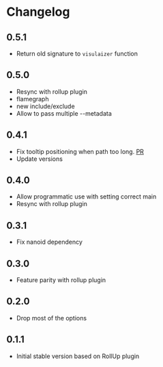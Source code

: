 # Changelog

## 0.5.1

* Return old signature to `visulaizer` function

## 0.5.0

* Resync with rollup plugin
 * flamegraph
 * new include/exclude
* Allow to pass multiple --metadata

## 0.4.1

* Fix tooltip positioning when path too long. [PR](https://github.com/btd/esbuild-visualizer/pull/9)
* Update versions

## 0.4.0

* Allow programmatic use with setting correct main
* Resync with rollup plugin

## 0.3.1

* Fix nanoid dependency

## 0.3.0

* Feature parity with rollup plugin

## 0.2.0

* Drop most of the options
## 0.1.1

* Initial stable version based on RollUp plugin
